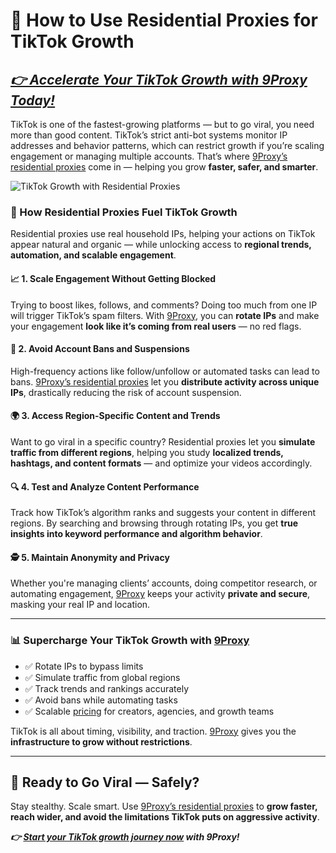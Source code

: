 # 🎵 How to Use Residential Proxies for TikTok Growth

## *[👉 Accelerate Your TikTok Growth with 9Proxy Today!](https://the9proxy.short.gy/home-github-james2k4)*

TikTok is one of the fastest-growing platforms — but to go viral, you need more than good content. TikTok’s strict anti-bot systems monitor IP addresses and behavior patterns, which can restrict growth if you’re scaling engagement or managing multiple accounts. That’s where [9Proxy’s residential proxies](https://the9proxy.short.gy/pricing-github-james2k4) come in — helping you grow **faster, safer, and smarter**.

![TikTok Growth with Residential Proxies](https://i.guim.co.uk/img/media/371f90db77f2854f9b3ea230308bc571b70f28e9/0_0_1500_900/master/1500.jpg?width=1200&quality=85&auto=format&fit=max&s=42b97e29fc431897e4e17a77e661912a)

### 🚀 How Residential Proxies Fuel TikTok Growth

Residential proxies use real household IPs, helping your actions on TikTok appear natural and organic — while unlocking access to **regional trends, automation, and scalable engagement**.

#### 📈 1. Scale Engagement Without Getting Blocked  
Trying to boost likes, follows, and comments? Doing too much from one IP will trigger TikTok’s spam filters. With [9Proxy](https://the9proxy.short.gy/pricing-github-james2k4), you can **rotate IPs** and make your engagement **look like it’s coming from real users** — no red flags.

#### 🚫 2. Avoid Account Bans and Suspensions  
High-frequency actions like follow/unfollow or automated tasks can lead to bans. [9Proxy’s residential proxies](https://the9proxy.short.gy/home-github-james2k4) let you **distribute activity across unique IPs**, drastically reducing the risk of account suspension.

#### 🌍 3. Access Region-Specific Content and Trends  
Want to go viral in a specific country? Residential proxies let you **simulate traffic from different regions**, helping you study **localized trends, hashtags, and content formats** — and optimize your videos accordingly.

#### 🔍 4. Test and Analyze Content Performance  
Track how TikTok’s algorithm ranks and suggests your content in different regions. By searching and browsing through rotating IPs, you get **true insights into keyword performance and algorithm behavior**.

#### 🕵️ 5. Maintain Anonymity and Privacy  
Whether you're managing clients’ accounts, doing competitor research, or automating engagement, [9Proxy](https://the9proxy.short.gy/pricing-github-james2k4) keeps your activity **private and secure**, masking your real IP and location.

---

### 📊 Supercharge Your TikTok Growth with [9Proxy](https://the9proxy.short.gy/home-github-james2k4)

- ✅ Rotate IPs to bypass limits  
- ✅ Simulate traffic from global regions  
- ✅ Track trends and rankings accurately  
- ✅ Avoid bans while automating tasks  
- ✅ Scalable [pricing](https://the9proxy.short.gy/pricing-github-james2k4) for creators, agencies, and growth teams

TikTok is all about timing, visibility, and traction. [9Proxy](https://the9proxy.short.gy/home-github-james2k4) gives you the **infrastructure to grow without restrictions**.

---

## 🎯 Ready to Go Viral — Safely?

Stay stealthy. Scale smart. Use [9Proxy’s residential proxies](https://the9proxy.short.gy/pricing-github-james2k4) to **grow faster, reach wider, and avoid the limitations TikTok puts on aggressive activity**.

***👉 [Start your TikTok growth journey now](https://the9proxy.short.gy/pricing-github-james2k4) with 9Proxy!***
